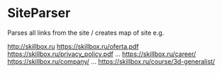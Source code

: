 # SiteParser
 Parses all links from the site / creates map of site
e.g.

http://skillbox.ru
https://skillbox.ru/oferta.pdf
https://skillbox.ru/privacy_policy.pdf
...
        https://skillbox.ru/career/
        https://skillbox.ru/company/
        ...
                https://skillbox.ru/course/3d-generalist/

